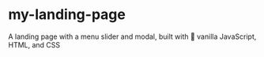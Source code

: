 # my-landing-page
A landing page with a menu slider and modal, built with 🍦 vanilla JavaScript, HTML, and CSS
